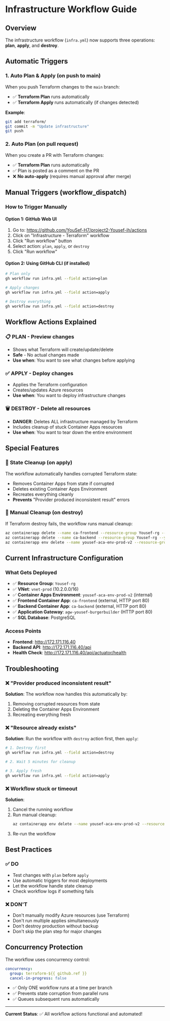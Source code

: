 # Infrastructure Workflow Guide

## Overview
The infrastructure workflow (`infra.yml`) now supports three operations: **plan**, **apply**, and **destroy**.

## Automatic Triggers

### 1. **Auto Plan & Apply** (on push to main)
When you push Terraform changes to the `main` branch:
- ✅ **Terraform Plan** runs automatically
- ✅ **Terraform Apply** runs automatically (if changes detected)

**Example**: 
```bash
git add terraform/
git commit -m "Update infrastructure"
git push
```

### 2. **Auto Plan** (on pull request)
When you create a PR with Terraform changes:
- ✅ **Terraform Plan** runs automatically
- ✅ Plan is posted as a comment on the PR
- ❌ **No auto-apply** (requires manual approval after merge)

## Manual Triggers (workflow_dispatch)

### How to Trigger Manually

#### **Option 1: GitHub Web UI**
1. Go to: https://github.com/YouSef-H7/project2-Yousef-ih/actions
2. Click on "Infrastructure - Terraform" workflow
3. Click "Run workflow" button
4. Select action: `plan`, `apply`, or `destroy`
5. Click "Run workflow"

#### **Option 2: Using GitHub CLI** (if installed)
```bash
# Plan only
gh workflow run infra.yml --field action=plan

# Apply changes
gh workflow run infra.yml --field action=apply

# Destroy everything
gh workflow run infra.yml --field action=destroy
```

## Workflow Actions Explained

### 📋 **PLAN** - Preview changes
- Shows what Terraform will create/update/delete
- **Safe** - No actual changes made
- **Use when**: You want to see what changes before applying

### ✅ **APPLY** - Deploy changes
- Applies the Terraform configuration
- Creates/updates Azure resources
- **Use when**: You want to deploy infrastructure changes

### 🗑️ **DESTROY** - Delete all resources
- **DANGER**: Deletes ALL infrastructure managed by Terraform
- Includes cleanup of stuck Container Apps resources
- **Use when**: You want to tear down the entire environment

## Special Features

### 🔄 **State Cleanup (on apply)**
The workflow automatically handles corrupted Terraform state:
- Removes Container Apps from state if corrupted
- Deletes existing Container Apps Environment
- Recreates everything cleanly
- **Prevents** "Provider produced inconsistent result" errors

### 🧹 **Manual Cleanup (on destroy)**
If Terraform destroy fails, the workflow runs manual cleanup:
```bash
az containerapp delete --name ca-frontend --resource-group Yousef-rg --yes --no-wait
az containerapp delete --name ca-backend --resource-group Yousef-rg --yes --no-wait
az containerapp env delete --name yousef-aca-env-prod-v2 --resource-group Yousef-rg --yes --no-wait
```

## Current Infrastructure Configuration

### What Gets Deployed
- ✅ **Resource Group**: `Yousef-rg`
- ✅ **VNet**: `vnet-prod` (10.2.0.0/16)
- ✅ **Container Apps Environment**: `yousef-aca-env-prod-v2` (internal)
- ✅ **Frontend Container App**: `ca-frontend` (external, HTTP port 80)
- ✅ **Backend Container App**: `ca-backend` (external, HTTP port 80)
- ✅ **Application Gateway**: `agw-yousef-burgerbuilder` (HTTP port 80)
- ✅ **SQL Database**: PostgreSQL

### Access Points
- **Frontend**: http://172.171.116.40
- **Backend API**: http://172.171.116.40/api
- **Health Check**: http://172.171.116.40/api/actuator/health

## Troubleshooting

### ❌ **"Provider produced inconsistent result"**
**Solution**: The workflow now handles this automatically by:
1. Removing corrupted resources from state
2. Deleting the Container Apps Environment
3. Recreating everything fresh

### ❌ **"Resource already exists"**
**Solution**: Run the workflow with `destroy` action first, then `apply`:
```bash
# 1. Destroy first
gh workflow run infra.yml --field action=destroy

# 2. Wait 5 minutes for cleanup

# 3. Apply fresh
gh workflow run infra.yml --field action=apply
```

### ❌ **Workflow stuck or timeout**
**Solution**: 
1. Cancel the running workflow
2. Run manual cleanup:
   ```bash
   az containerapp env delete --name yousef-aca-env-prod-v2 --resource-group Yousef-rg --yes
   ```
3. Re-run the workflow

## Best Practices

### ✅ **DO**
- Test changes with `plan` before `apply`
- Use automatic triggers for most deployments
- Let the workflow handle state cleanup
- Check workflow logs if something fails

### ❌ **DON'T**
- Don't manually modify Azure resources (use Terraform)
- Don't run multiple applies simultaneously
- Don't destroy production without backup
- Don't skip the plan step for major changes

## Concurrency Protection
The workflow uses concurrency control:
```yaml
concurrency:
  group: terraform-${{ github.ref }}
  cancel-in-progress: false
```
- ✅ Only ONE workflow runs at a time per branch
- ✅ Prevents state corruption from parallel runs
- ✅ Queues subsequent runs automatically

---
**Current Status**: ✅ All workflow actions functional and automated!
